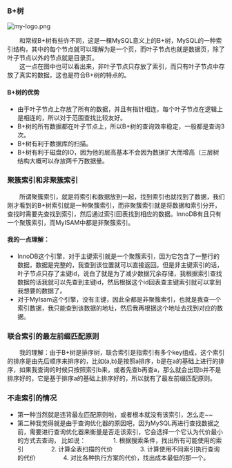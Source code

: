 ### B+树
![my-logo.png](../picture/b+树.jpg)

　　和常规B+树有些许不同，这是一棵MySQL意义上的B+树，MySQL的一种索引结构，其中的每个节点就可以理解为是一个页，而叶子节点也就是数据页，除了叶子节点以外的节点就是目录页。
　　<br>　　这一点在图中也可以看出来，非叶子节点只存放了索引，而只有叶子节点中存放了真实的数据，这也是符合B+树的特点的。

#### B+树的优势
- 由于叶子节点上存放了所有的数据，并且有指针相连，每个叶子节点在逻辑上是相连的，所以对于范围查找比较友好。
- B+树的所有数据都在叶子节点上，所以B+树的查询效率稳定，一般都是查询3次。
- B+树有利于数据库的扫描。
- B+树有利于磁盘的IO，因为他的层高基本不会因为数据扩大而增高（三层树结构大概可以存放两千万数据量。

### 聚簇索引和非聚簇索引
　　所谓聚簇索引，就是将索引和数据放到一起，找到索引也就找到了数据，我们刚才看到的B+树索引就是一种聚簇索引，而非聚簇索引就是将数据和索引分开，查找时需要先查找到索引，然后通过索引回表找到相应的数据。InnoDB有且只有一个聚簇索引，而MyISAM中都是非聚簇索引。
#### 我的一点理解：
- InnoDB这个引擎，对于主键索引就是一个聚簇索引，因为它包含了一整行的数据，数据是完整的，我查到该位置就可以直接返回。但是非主键索引的话，叶子节点只存了主键id，说白了就是为了减少数据冗余存储，我根据索引查找数据的话我就可以先查到主键id，然后根据这个id回表查主键索引就可以拿到我想要的数据了。
- 对于MyIsam这个引擎，没有主键，因此全都是非聚簇索引，也就是我查一个索引数据，我只能查到该数据的地址，然后我再根据这个地址去找到对应的数据。
### 联合索引的最左前缀匹配原则
　　我的理解：由于B+树是排序树，联合索引是指索引有多个key组成，这个索引的排序是由先后顺序来排序的，比如(a,b)是按照a排序，b是在a的基础上进行的排序，如果我查询的时候只按照索引b来，或者先查b再查a，那么就会出现b并不是排序好的，它是基于排序a的基础上排序好的，所以就有了最左前缀匹配原则。


### 不走索引的情况
- 第一种当然就是违背最左匹配原则啦，或者根本就没有该索引，怎么走~~
- 第二种我觉得就是由于查询优化器的原因吧，因为MySQL再进行查找数据之前，需要进行查询优化器来衡量是否走该索引，它会选择一个它认为代价最小的方式去查询，
比如说：
　　
　　1. 根据搜索条件，找出所有可能使用的索引
　　
　　2. 计算全表扫描的代价
　　
　　3. 计算使用不同索引执行查询的代价
　　
　　4. 对比各种执行方案的代价，找出成本最低的那一个。